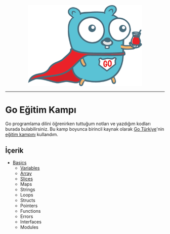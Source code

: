 <p align="center"><img src="https://raw.githubusercontent.com/GoTurkiye/training/main/.res/cayci_gopherman.png" width="360"></p>

<hr>

# Go Eğitim Kampı

Go programlama dilini öğrenirken tuttuğum notları ve yazdığım kodları burada bulabilirsiniz.
Bu kamp boyunca birincil kaynak olarak [Go Türkiye](https://github.com/GoTurkiye)'nin [eğitim kampını](https://github.com/GoTurkiye/training) kullandım.

## İçerik

* [Basics](101-basics/README.md)
	* [Variables](101-basics/variables/README.md)
	* [Array](101-basics/array/README.md)
    * [Slices](101-basics/slice/README.md)
    * Maps
    * Strings
    * Loops
    * Structs
    * Pointers
    * Functions
    * Errors
    * Interfaces
    * Modules